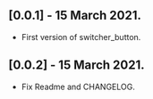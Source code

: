 ## [0.0.1] - 15 March 2021.

* First version of switcher_button.

## [0.0.2] - 15 March 2021.

* Fix Readme and CHANGELOG.
